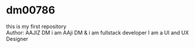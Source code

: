 # dm00786
this is my first repository<br>
Author: AAJIZ DM 
i am AAji DM & i am fullstack developer
I am a UI and UX Designer
